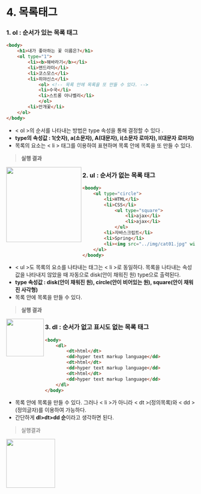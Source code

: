 # 4. 목록태그

### 1. ol : 순서가 있는 목록 태그

```html
<body>
    <h1>내가 좋아하는 꽃 이름은?</h1>
    <ol type="1">
        <li><b>해바라기</b></li>
        <li>맨드라미</li>
        <li>코스모스</li>
        <li>히야신스</li>
            <ol> <!-- 목록 안에 목록을 또 만들 수 있다. -->
            <li>수국</li>
            <li>스트롱 아나벨리</li>
            </ol>
        <li>안개꽃</li>
    </ol>
</body>
```

* < ol >의 순서를 나타내는 방법은 type 속성을 통해 결정할  수 있다 . 
* **type의 속성값 : 1(숫자),  a(소문자),  A(대문자),  i(소문자 로마자),  I(대문자 로마자)**
* 목록의 요소는 < li > 태그를 이용하여 표현하며 목록 안에 목록을 또 만들 수 있다.

> **실행 결과**

<img src="../../img/ol.JPG" align="left" height="200px">

### 2. ul : 순서가 없는 목록 태그

```html
<boody>
    <ul type="circle">
        <li>HTML</li>
        <li>CSS</li>
            <ul type="square">
                <li>ajax</li>
                <li>ajax</li>
            </ul>
        <li>자바스크립트</li>
        <li>Spring</li>
        <li><img src="../img/cat01.jpg" width="200"></li>
    </ul>
</boody>
```

* < ul >도 목록의 요소를 나타내는 태그는 < li >로 동일하다. 목록을 나타내는 속성값을 나타내지 않았을 때 자동으로 disk(안이 채워진 원) type으로 출력된다. 
* **type 속성값 : disk(안이 채워진 원),  circle(안이 비어있는 원),  square(안이 채워진 사각형)**
* 목록 안에 목록을 만들 수 있다. 

> **실행 결과**

<img src="../../img/ul.JPG" align="left" height="100"/>

### 3. dl : 순서가 없고 표시도 없는 목록 태그

```html
<body>
    <dl>
        <dt>html</dt>
        <dd>hyper text markup language</dd>
        <dt>html</dt>
        <dd>hyper text markup language</dd>
        <dt>html</dt>
        <dd>hyper text markup language</dd>
    </dl>
</body>
```

* 목록 안에 목록을 만들 수 있다. 그러나 < li >가 아니라 < dt >(정의목록)와 < dd >(정의글자)를 이용하여 가능하다. 
* 간단하게 **dl>dt>dd 순**이라고 생각하면 된다.

> 실행결과

<img src="../../img/dl.JPG" align="left" height="130"/>
